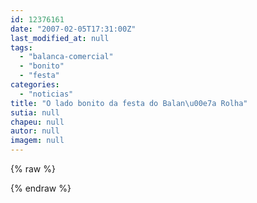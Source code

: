 ```yaml
---
id: 12376161
date: "2007-02-05T17:31:00Z"
last_modified_at: null
tags:
  - "balanca-comercial"
  - "bonito"
  - "festa"
categories:
  - "noticias"
title: "O lado bonito da festa do Balan\u00e7a Rolha"
sutia: null
chapeu: null
autor: null
imagem: null
---
```

{% raw %}
<p> </p>
{% endraw %}